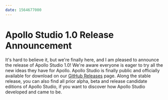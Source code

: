 ```yaml
---
date: 1564677000
---
```


# Apollo Studio 1.0 Release Announcement

It's hard to believe it, but we're finally here, and I am pleased to announce the release of Apollo Studio 1.0! We're aware everyone is eager to try all the new ideas they have for Apollo. Apollo Studio is finally public and officially available for download on our [GitHub Releases](https://github.com/mat1jaczyyy/apollo-studio/releases) page. Along the stable release, you can also find all prior alpha, beta and release candidate editions of Apollo Studio, if you want to discover how Apollo Studio developed and came to be.

